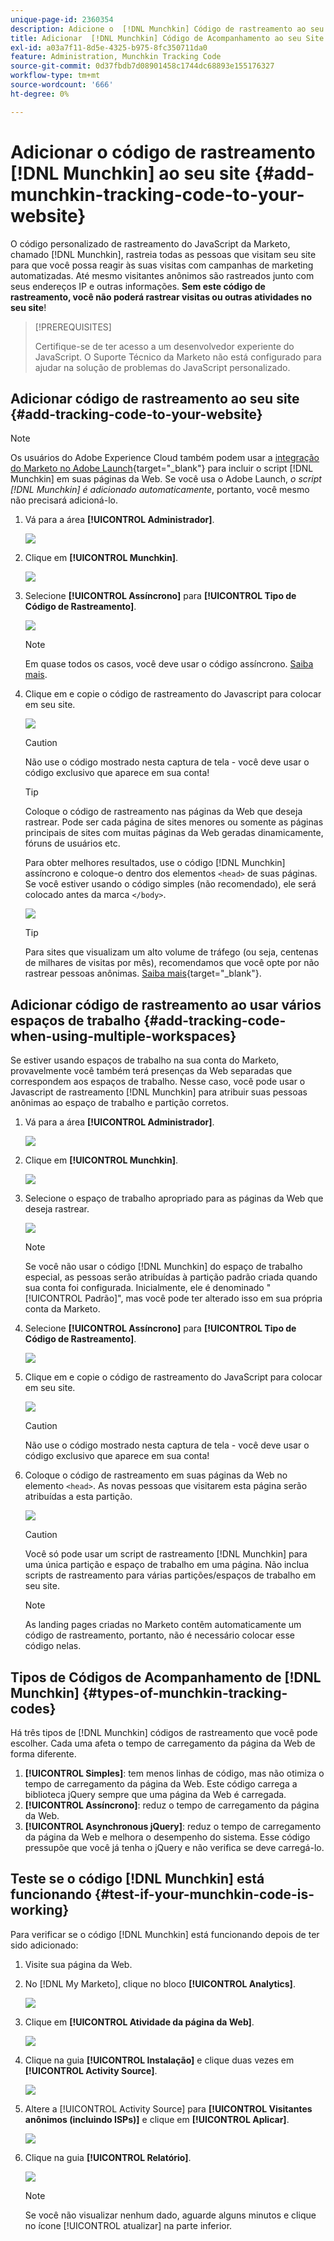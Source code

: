 ```yaml
---
unique-page-id: 2360354
description: Adicione o  [!DNL Munchkin] Código de rastreamento ao seu site - Documentação do Marketo - Documentação do produto
title: Adicionar  [!DNL Munchkin] Código de Acompanhamento ao seu Site
exl-id: a03a7f11-8d5e-4325-b975-8fc350711da0
feature: Administration, Munchkin Tracking Code
source-git-commit: 0d37fbdb7d08901458c1744dc68893e155176327
workflow-type: tm+mt
source-wordcount: '666'
ht-degree: 0%

---
```


# Adicionar o código de rastreamento [!DNL Munchkin] ao seu site {#add-munchkin-tracking-code-to-your-website}

O código personalizado de rastreamento do JavaScript da Marketo, chamado [!DNL Munchkin], rastreia todas as pessoas que visitam seu site para que você possa reagir às suas visitas com campanhas de marketing automatizadas. Até mesmo visitantes anônimos são rastreados junto com seus endereços IP e outras informações. **Sem este código de rastreamento, você não poderá rastrear visitas ou outras atividades no seu site**!

>[!PREREQUISITES]
>
>Certifique-se de ter acesso a um desenvolvedor experiente do JavaScript. O Suporte Técnico da Marketo não está configurado para ajudar na solução de problemas do JavaScript personalizado.

## Adicionar código de rastreamento ao seu site {#add-tracking-code-to-your-website}

>[!NOTE]
>
>Os usuários do Adobe Experience Cloud também podem usar a [integração do Marketo no Adobe Launch](https://exchange.adobe.com/apps/ec/100223/adobe-launch-core-extension){target="_blank"} para incluir o script [!DNL Munchkin] em suas páginas da Web. Se você usa o Adobe Launch, _o script [!DNL Munchkin] é adicionado automaticamente_, portanto, você mesmo não precisará adicioná-lo.

1. Vá para a área **[!UICONTROL Administrador]**.

   ![](assets/add-munchkin-tracking-code-to-your-website-1.png)

1. Clique em **[!UICONTROL Munchkin]**.

   ![](assets/add-munchkin-tracking-code-to-your-website-2.png)

1. Selecione **[!UICONTROL Assíncrono]** para **[!UICONTROL Tipo de Código de Rastreamento]**.

   ![](assets/add-munchkin-tracking-code-to-your-website-3.png)

   >[!NOTE]
   >
   >Em quase todos os casos, você deve usar o código assíncrono. [Saiba mais](#types-of-munchkin-tracking-codes).

1. Clique em e copie o código de rastreamento do Javascript para colocar em seu site.

   ![](assets/add-munchkin-tracking-code-to-your-website-4.png)

   >[!CAUTION]
   >
   >Não use o código mostrado nesta captura de tela - você deve usar o código exclusivo que aparece em sua conta!

   >[!TIP]
   >
   >Coloque o código de rastreamento nas páginas da Web que deseja rastrear. Pode ser cada página de sites menores ou somente as páginas principais de sites com muitas páginas da Web geradas dinamicamente, fóruns de usuários etc.

   Para obter melhores resultados, use o código [!DNL Munchkin] assíncrono e coloque-o dentro dos elementos `<head>` de suas páginas. Se você estiver usando o código simples (não recomendado), ele será colocado antes da marca `</body>`.

   ![](assets/add-munchkin-tracking-code-to-your-website-5.png)

   >[!TIP]
   >
   >Para sites que visualizam um alto volume de tráfego (ou seja, centenas de milhares de visitas por mês), recomendamos que você opte por não rastrear pessoas anônimas. [Saiba mais](https://experienceleague.adobe.com/pt-br/docs/marketo-developer/marketo/javascriptapi/leadtracking/lead-tracking){target="_blank"}.

## Adicionar código de rastreamento ao usar vários espaços de trabalho {#add-tracking-code-when-using-multiple-workspaces}

Se estiver usando espaços de trabalho na sua conta do Marketo, provavelmente você também terá presenças da Web separadas que correspondem aos espaços de trabalho. Nesse caso, você pode usar o Javascript de rastreamento [!DNL Munchkin] para atribuir suas pessoas anônimas ao espaço de trabalho e partição corretos.

1. Vá para a área **[!UICONTROL Administrador]**.

   ![](assets/add-munchkin-tracking-code-to-your-website-6.png)

1. Clique em **[!UICONTROL Munchkin]**.

   ![](assets/add-munchkin-tracking-code-to-your-website-7.png)

1. Selecione o espaço de trabalho apropriado para as páginas da Web que deseja rastrear.

   ![](assets/add-munchkin-tracking-code-to-your-website-8.png)

   >[!NOTE]
   >
   >Se você não usar o código [!DNL Munchkin] do espaço de trabalho especial, as pessoas serão atribuídas à partição padrão criada quando sua conta foi configurada. Inicialmente, ele é denominado &quot;[!UICONTROL Padrão]&quot;, mas você pode ter alterado isso em sua própria conta da Marketo.

1. Selecione **[!UICONTROL Assíncrono]** para **[!UICONTROL Tipo de Código de Rastreamento]**.

   ![](assets/add-munchkin-tracking-code-to-your-website-9.png)

1. Clique em e copie o código de rastreamento do JavaScript para colocar em seu site.

   ![](assets/add-munchkin-tracking-code-to-your-website-10.png)

   >[!CAUTION]
   >
   >Não use o código mostrado nesta captura de tela - você deve usar o código exclusivo que aparece em sua conta!

1. Coloque o código de rastreamento em suas páginas da Web no elemento `<head>`. As novas pessoas que visitarem esta página serão atribuídas a esta partição.

   ![](assets/add-munchkin-tracking-code-to-your-website-11.png)

   >[!CAUTION]
   >
   >Você só pode usar um script de rastreamento [!DNL Munchkin] para uma única partição e espaço de trabalho em uma página. Não inclua scripts de rastreamento para várias partições/espaços de trabalho em seu site.

   >[!NOTE]
   >
   >As landing pages criadas no Marketo contêm automaticamente um código de rastreamento, portanto, não é necessário colocar esse código nelas.

## Tipos de Códigos de Acompanhamento de [!DNL Munchkin] {#types-of-munchkin-tracking-codes}

Há três tipos de [!DNL Munchkin] códigos de rastreamento que você pode escolher. Cada uma afeta o tempo de carregamento da página da Web de forma diferente.

1. **[!UICONTROL Simples]**: tem menos linhas de código, mas não otimiza o tempo de carregamento da página da Web. Este código carrega a biblioteca jQuery sempre que uma página da Web é carregada.
1. **[!UICONTROL Assíncrono]**: reduz o tempo de carregamento da página da Web.
1. **[!UICONTROL Asynchronous jQuery]**: reduz o tempo de carregamento da página da Web e melhora o desempenho do sistema. Esse código pressupõe que você já tenha o jQuery e não verifica se deve carregá-lo.

## Teste se o código [!DNL Munchkin] está funcionando {#test-if-your-munchkin-code-is-working}

Para verificar se o código [!DNL Munchkin] está funcionando depois de ter sido adicionado:

1. Visite sua página da Web.

1. No [!DNL My Marketo], clique no bloco **[!UICONTROL Analytics]**.

   ![](assets/add-munchkin-tracking-code-to-your-website-12.png)

1. Clique em **[!UICONTROL Atividade da página da Web]**.

   ![](assets/add-munchkin-tracking-code-to-your-website-13.png)

1. Clique na guia **[!UICONTROL Instalação]** e clique duas vezes em **[!UICONTROL Activity Source]**.

   ![](assets/add-munchkin-tracking-code-to-your-website-14.png)

1. Altere a [!UICONTROL Activity Source] para **[!UICONTROL Visitantes anônimos (incluindo ISPs)]** e clique em **[!UICONTROL Aplicar]**.

   ![](assets/add-munchkin-tracking-code-to-your-website-15.png)

1. Clique na guia **[!UICONTROL Relatório]**.

   ![](assets/add-munchkin-tracking-code-to-your-website-16.png)

   >[!NOTE]
   >
   >Se você não visualizar nenhum dado, aguarde alguns minutos e clique no ícone [!UICONTROL atualizar] na parte inferior.
